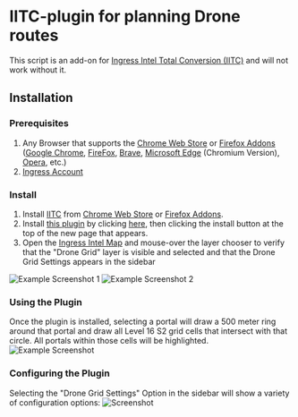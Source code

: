 # IITC-plugin for planning Drone routes
This script is an add-on for [Ingress Intel Total Conversion (IITC)](https://iitc.app/) and will not work without it.

## Installation
### Prerequisites
1. Any Browser that supports the [Chrome Web Store](https://chrome.google.com/webstore/category/extensions) or [Firefox Addons](https://addons.mozilla.org/en-US/firefox/) ([Google Chrome](http://google.com/chrome), [FireFox](https://www.mozilla.org/en-US/firefox/new/), [Brave](https://brave.com), [Microsoft Edge](https://www.microsoft.com/en-us/edge) (Chromium Version), [Opera](https://www.microsoft.com/en-us/edge), etc.) 
2. [Ingress Account](https://ingress.com/)

### Install
1. Install [IITC](https://iitc.app/download_desktop.html) from [Chrome Web Store](https://chrome.google.com/webstore/detail/iitc-button/febaefghpimpenpigafpolgljcfkeakn) or [Firefox Addons](https://addons.mozilla.org/firefox/addon/iitc-button). 
2. Install [this plugin](https://github.com/tehstone/IngressDronePath/) by clicking [here](https://github.com/tehstone/IngressDronePath/raw/master/dronePathTravelPlanner.user.js?inline=false), then clicking the install button at the top of the new page that appears.
3. Open the [Ingress Intel Map](https://ingress.com/intel) and mouse-over the layer chooser to verify that the "Drone Grid" layer is visible and selected and that the Drone Grid Settings appears in the sidebar 

![Example Screenshot 1](https://i.imgur.com/3kR1Oxx.png) ![Example Screenshot 2](https://i.imgur.com/3vzLs65.png)

### Using the Plugin
Once the plugin is installed, selecting a portal will draw a 500 meter ring around that portal and draw all Level 16 S2 grid cells that intersect with that circle. All portals within those cells will be highlighted.
![Example Screenshot](https://i.imgur.com/N1jIHrp.jpg)

### Configuring the Plugin
Selecting the "Drone Grid Settings" Option in the sidebar will show a variety of configuration options:
![Screenshot](https://i.imgur.com/I2zpHTe.png)

